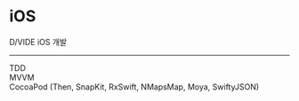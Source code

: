 # iOS
D/VIDE iOS 개발

---
TDD <br>
MVVM <br>
CocoaPod (Then, SnapKit, RxSwift, NMapsMap, Moya, SwiftyJSON)

